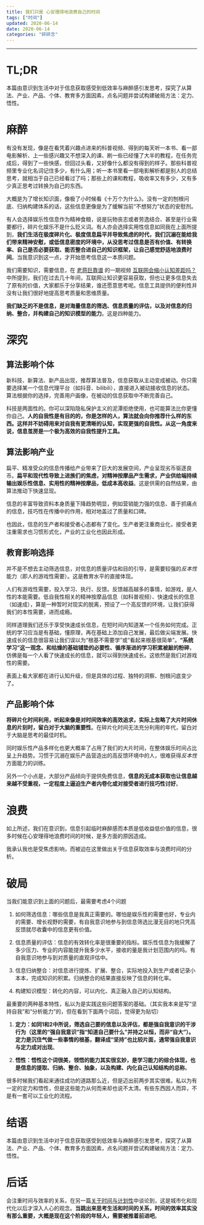 ```yaml
---
title: 我们只是 心安理得地浪费自己的时间
tags: ["时间"]
updated: 2020-06-14
date: 2020-06-14
categories: "碎碎念"
---
```

---
# TL;DR

本篇由意识到生活中对于信息获取感受到低效率与麻醉感引发思考，探究了从算法、产业、产品、个体、教育多方面因素，点名问题并尝试构建破局方法：定力、悟性。

# 麻醉

有没有发现，像是在看凭着兴趣点进来的科普视频、得到的每天听一本书、看一部电影解析、上一些感兴趣又不想深入的课、刷一些已经懂了大半的教程，在任务完成后，得到了一些快感，但回过头看，又好像什么都没有得到的样子。那些科普视频里专业化名词记住多少，有什么用；听一本书里看一部电影解析都是别人的总结思考，就相当于自己已经看过了吗；那些上的课和教程，吸收率又有多少，又有多少真正思考过转换为自己的东西。

大概是为了增长知识面，像极了小时候看《十万个为什么》。没有一定的刨根问底、归纳构建体系的话，这些信息更像是为了缓解当前“不想努力”状态的安慰剂。

有人会选择娱乐性信息作为精神食粮，说是玩物丧志或者劳逸结合、甚至是行业需要都行，碎片化娱乐不是什么贬义词。有人亦会选择实用性信息如同我在上面所提到，**我们生活在极度碎片化、极度信息扁平并导致焦虑的时代，我们沉溺在能给我们带来精神安慰，或低信息密度的环境中，从没思考过信息是否有价值、有转换率、自己是否必要获取、能否整合进自己的知识框架，让自己感觉舒适地浪费时间**。当我意识到这一点，才开始思考信息这一本质问题。
<!--more-->
我们需要知识，需要信息，在 [老蒋巨靠谱](https://space.bilibili.com/119801456) 的一期视频 [互联网会缩小认知差距吗？](https://www.bilibili.com/video/BV1Ha4y1v7g7) 中所提到，我们在过去几十年间，互联网让知识更容易获取，但也让更多信息失去了原有的价值，大家都乐于分享结果，谁还愿意思考呢。信息工具提供的便利性并没有让我们很好地提高思考质量和思维质量。

**我们缺乏的不是信息，是对海量信息的筛选、信息质量的评估，以及对信息的归纳、整合，并构建自己的知识模型的能力**。这是四种能力。

# 深究

## 算法影响个体

新科技、新算法、新产品出现，推荐算法普及，信息获取从主动变成被动。你只需要选择某一个信息代理平台（如抖音、bilibili），直接进入被动接收信息的状态。算法根据你的选择，完善用户画像，在被动的信息获取中不断完善自己。

科技是两面性的。你可以深陷隐私保护主义的泥潭拒绝使用，也可能算法比你更懂你自己。**人的自我性是有目的的，你是怎样的人，算法就会向你推荐什么样的东西。这样并不妨碍用来对自我有更清晰的认知，实现更强的自我性。从这一角度来说，信息茧房是一个极为高效的自我性提升工具。**

## 算法影响产业

扁平、精准受众的信息传播给产业带来了巨大的发展空间，产业呈现劣币驱逐良币。**扁平和现代性导致上进族们的焦虑，对精神按摩品产生需求，产业供给端持续输出娱乐性信息、实用性的精神按摩品，低成本高收益**。这是供需的自然结果，由算法推动下快速显现。

信息的丰富导致资料本身质量下降趋势明显，例如营销能力强的信息、善于抓痛点的信息，技巧性在传播中的作用，相对地盖过了质量和口碑。

也因此，信息的生产者和接受者心态都有了变化。生产者更注重商业化，接受者更注重需求也习惯形式化，产业的工业化也因此形成。

## 教育影响选择

并不是不想去主动筛选信息，对信息的质量评估和目的引导，是需要较强的*反本性*能力（即人的游戏性需要）。这是教育水平的直接体现。

人们有游戏性需要，投入学习、执行、反馈。反馈越高越多的事情，如游戏，是人性的本能需要。低自我性相关的精神按摩品信息（如科普视频）、快速成长的信息（如速成），算是一种暂时对现实的脱离，预设了一个高反馈的环境，让我们获得我们的本性需要，进而成瘾。

同样道理我们还乐于享受快速成长信息，在短时间内知道某一个任务如何完成。正统的学习应当是有基础，懂原理，再在基础上添加自己发展，最后做尖端发展。快速成长的信息很容易让我们误以为“根基不需要学”或“看起来根基很简单”。**“系统学习”这一观念、和枯燥的基础铺垫的必要性、循序渐进的学习积累被敲的粉碎**，仿佛是每一个人看了快速成长的信息，就可以得到快速成长。这依然是我们对游戏性的需要。

表面上看大家都在进行认知升级，但是具体的过程、独特的洞察、刨根问底变少了。

## 产品影响个体

**将碎片化时间利用，听起来像是对时间效率的高效追求，实际上忽略了大片时间休息的片刻时，留白对于大脑的重要性**。在碎片化时间无法充分利用的年代，留白对于大脑是思考的最佳时机。

同时娱乐性产品多样化也更大概率了占用了我们的大片时间，在整体娱乐时间占比呈上升趋势。习惯于沉溺在娱乐产品营造出的高反馈环境中的人，很难获得*反本性*方面能力的训练。

另外一个小点是，大部分产品倾向于提供免费信息，**信息的无成本获取也让信息越来越不受重视，一定程度上逼迫生产者内卷化或对接受者进行技巧性讨好**。

# 浪费

如上所述，我们在意识到，信息引起临时麻醉感而本质是低收益低价值的信息，很多时候在心安理得地浪费时间的时候，是多方面的原因造成。

我承认我也是受焦虑影响，而被迫在这里做出关于信息获取效率与浪费时间的分析。

# 破局

当我们能意识到上面的问题后，最需要考虑4个问题

1. 如何筛选信息：哪些信息是我真正需要的。哪怕是娱乐性的需要也好，专业内的需要、增长视野的需要，有自我意识地参与到信息筛选比漫无目的地只凭高反馈就尽收囊中的信息更有价值。

2. 信息质量的评估：信息的有效转化率是很重要的指标。娱乐性信息为我缓解了多少压力、专业的内容能提升我多少水平，接收的量是我计划范围内的吗。有自我意识地参与到对质量的直观评估中。

3. 信息归纳整合：对信息进行提炼、扩展、整合，实际地投入到生产或者记录小本本，完成知识的积累。归纳整合的结果直接反映了信息的转化率。

4. 构建知识模型：转化的内容，可以内化、真正融入自己的认知结构。

最重要的两种基本特性，私以为是实践这些问题答案的基础。（其实我本来是写“坚持自我”和“分析能力”的，但在看到下面两个词后，觉得更为贴切）

1. **定力：如同1和2中所说，筛选自己要的信息以及评估，都是强自我意识的干涉行为（这里的“强自我意识”指“知道自己要什么”并持之以恒，而非“自大”）。定力是沉住气做一些事情的根基，翻译成“坚持”也比较片面，通常强自我意识与定力成对出现**。

2. **悟性：悟性这个词很美，领悟的能力其实很玄妙，是学习能力的综合体现，也是信息的提取、归纳、整合、抽象，以及构建、内化自己认知结构的总称**。

很多时候我们看起来通往成功的道路那么近，但是迈出前两步其实很难。私以为有一定的定力和悟性，但是这些能力从何而来却也说不太清。有些东西因人而异，不是有一套可以工业化的流程。

# 结语

本篇由意识到生活中对于信息获取感受到低效率与麻醉感引发思考，探究了从算法、产业、产品、个体、教育多方面因素，点名问题并尝试构建破局方法：定力、悟性。

# 后话

会注重时间与效率的关系，在另一篇[关于时间与计划性](https://v.guediao.top/post/%E7%A2%8E%E7%A2%8E%E5%BF%B5/time/index.html)中谈论到，这是城市化和现代化以后才深入人心的观念。**当跳出来思考生活和时间的关系，时间的效率其实没有那么重要，大概是现在这个阶段的年轻人，需要被推着前进吧**。